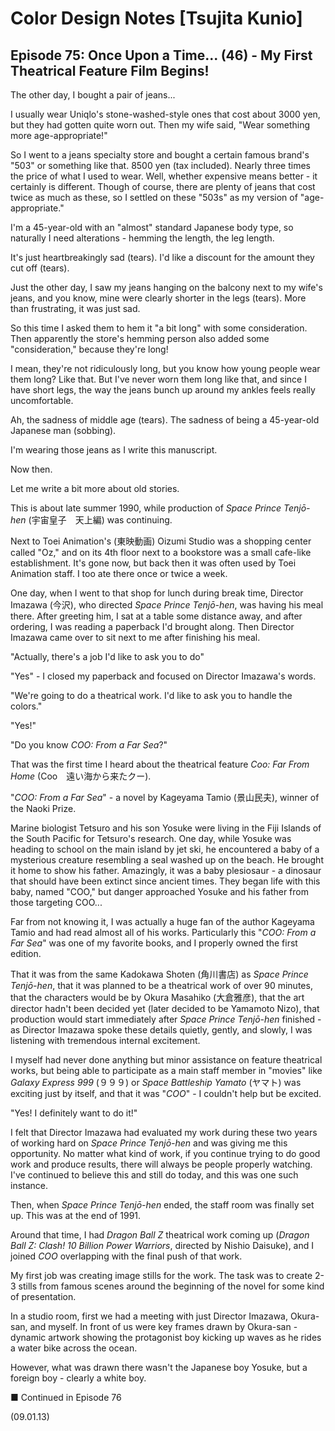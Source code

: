 # Color Design Notes [Tsujita Kunio]

## Episode 75: Once Upon a Time... (46) - My First Theatrical Feature Film Begins!

The other day, I bought a pair of jeans...

I usually wear Uniqlo's stone-washed-style ones that cost about 3000 yen, but they had gotten quite worn out. Then my wife said, "Wear something more age-appropriate!"

So I went to a jeans specialty store and bought a certain famous brand's "503" or something like that. 8500 yen (tax included). Nearly three times the price of what I used to wear. Well, whether expensive means better - it certainly is different. Though of course, there are plenty of jeans that cost twice as much as these, so I settled on these "503s" as my version of "age-appropriate."

I'm a 45-year-old with an "almost" standard Japanese body type, so naturally I need alterations - hemming the length, the leg length.

It's just heartbreakingly sad (tears). I'd like a discount for the amount they cut off (tears).

Just the other day, I saw my jeans hanging on the balcony next to my wife's jeans, and you know, mine were clearly shorter in the legs (tears). More than frustrating, it was just sad.

So this time I asked them to hem it "a bit long" with some consideration. Then apparently the store's hemming person also added some "consideration," because they're long!

I mean, they're not ridiculously long, but you know how young people wear them long? Like that. But I've never worn them long like that, and since I have short legs, the way the jeans bunch up around my ankles feels really uncomfortable.

Ah, the sadness of middle age (tears). The sadness of being a 45-year-old Japanese man (sobbing).

I'm wearing those jeans as I write this manuscript.

Now then.

Let me write a bit more about old stories.

This is about late summer 1990, while production of *Space Prince Tenjō-hen* (宇宙皇子　天上編) was continuing.

Next to Toei Animation's (東映動画) Oizumi Studio was a shopping center called "Oz," and on its 4th floor next to a bookstore was a small cafe-like establishment. It's gone now, but back then it was often used by Toei Animation staff. I too ate there once or twice a week.

One day, when I went to that shop for lunch during break time, Director Imazawa (今沢), who directed *Space Prince Tenjō-hen*, was having his meal there. After greeting him, I sat at a table some distance away, and after ordering, I was reading a paperback I'd brought along. Then Director Imazawa came over to sit next to me after finishing his meal.

"Actually, there's a job I'd like to ask you to do"

"Yes" - I closed my paperback and focused on Director Imazawa's words.

"We're going to do a theatrical work. I'd like to ask you to handle the colors."

"Yes!"

"Do you know *COO: From a Far Sea*?"

That was the first time I heard about the theatrical feature *Coo: Far From Home* (Coo　遠い海から来たクー).

"*COO: From a Far Sea*" - a novel by Kageyama Tamio (景山民夫), winner of the Naoki Prize.

Marine biologist Tetsuro and his son Yosuke were living in the Fiji Islands of the South Pacific for Tetsuro's research. One day, while Yosuke was heading to school on the main island by jet ski, he encountered a baby of a mysterious creature resembling a seal washed up on the beach. He brought it home to show his father. Amazingly, it was a baby plesiosaur - a dinosaur that should have been extinct since ancient times. They began life with this baby, named "COO," but danger approached Yosuke and his father from those targeting COO...

Far from not knowing it, I was actually a huge fan of the author Kageyama Tamio and had read almost all of his works. Particularly this "*COO: From a Far Sea*" was one of my favorite books, and I properly owned the first edition.

That it was from the same Kadokawa Shoten (角川書店) as *Space Prince Tenjō-hen*, that it was planned to be a theatrical work of over 90 minutes, that the characters would be by Okura Masahiko (大倉雅彦), that the art director hadn't been decided yet (later decided to be Yamamoto Nizo), that production would start immediately after *Space Prince Tenjō-hen* finished - as Director Imazawa spoke these details quietly, gently, and slowly, I was listening with tremendous internal excitement.

I myself had never done anything but minor assistance on feature theatrical works, but being able to participate as a main staff member in "movies" like *Galaxy Express 999* (９９９) or *Space Battleship Yamato* (ヤマト) was exciting just by itself, and that it was "*COO*" - I couldn't help but be excited.

"Yes! I definitely want to do it!"

I felt that Director Imazawa had evaluated my work during these two years of working hard on *Space Prince Tenjō-hen* and was giving me this opportunity. No matter what kind of work, if you continue trying to do good work and produce results, there will always be people properly watching. I've continued to believe this and still do today, and this was one such instance.

Then, when *Space Prince Tenjō-hen* ended, the staff room was finally set up. This was at the end of 1991.

Around that time, I had *Dragon Ball Z* theatrical work coming up (*Dragon Ball Z: Clash! 10 Billion Power Warriors*, directed by Nishio Daisuke), and I joined *COO* overlapping with the final push of that work.

My first job was creating image stills for the work. The task was to create 2-3 stills from famous scenes around the beginning of the novel for some kind of presentation.

In a studio room, first we had a meeting with just Director Imazawa, Okura-san, and myself. In front of us were key frames drawn by Okura-san - dynamic artwork showing the protagonist boy kicking up waves as he rides a water bike across the ocean.

However, what was drawn there wasn't the Japanese boy Yosuke, but a foreign boy - clearly a white boy.

■ Continued in Episode 76

(09.01.13)